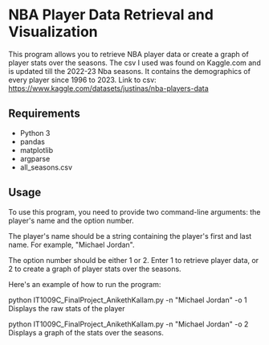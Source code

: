 # NBA Player Data Retrieval and Visualization

This program allows you to retrieve NBA player data or create a graph of player stats over the seasons.
The csv I used was found on Kaggle.com and is updated till the 2022-23 Nba seasons. It contains the demographics of every player since 1996 to 2023. 
Link to csv: https://www.kaggle.com/datasets/justinas/nba-players-data
## Requirements

- Python 3
- pandas
- matplotlib
- argparse
- all_seasons.csv
## Usage

To use this program, you need to provide two command-line arguments: the player's name and the option number.

The player's name should be a string containing the player's first and last name. For example, "Michael Jordan".

The option number should be either 1 or 2. Enter 1 to retrieve player data, or 2 to create a graph of player stats over the seasons.

Here's an example of how to run the program:

python IT1009C_FinalProject_AnikethKallam.py -n "Michael Jordan" -o 1
Displays the raw stats of the player

python IT1009C_FinalProject_AnikethKallam.py -n "Michael Jordan" -o 2
Displays a graph of the stats over the seasons.

